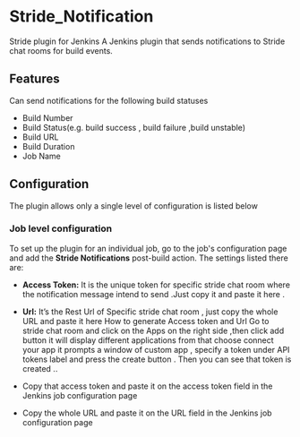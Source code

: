 # Stride_Notification

Stride plugin for Jenkins
A Jenkins plugin that sends notifications to Stride chat rooms for build events.
## Features
Can send notifications for the following build statuses
-	Build Number
-	Build Status(e.g. build success , build failure ,build unstable)
-	Build URL
-	Build Duration
-	Job Name
## Configuration
The plugin allows only a single level of configuration is listed below 
### Job level configuration
To set up the plugin for an individual job, go to the job's configuration page and add the **Stride Notifications** post-build action. The settings listed there are:
-	**Access Token:** It is the unique token for specific stride chat room where the notification message intend to send .Just copy it and paste it here .
-	**Url:** It’s the Rest Url of Specific stride chat room , just copy the whole URL and paste it here 
How to generate Access token and Url
Go to stride chat room and click on the Apps on the right side ,then click add button it will display different applications from that choose connect your app it prompts a window of custom app , specify a token under  API tokens label and press the create button . Then you can see that token is created ..

-	Copy that access token and paste it on the access token field in the Jenkins job configuration page
-	Copy the whole URL and paste it on the URL field in the Jenkins job configuration page


